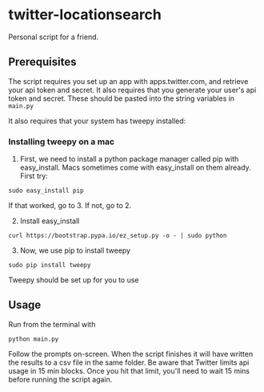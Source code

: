 # twitter-locationsearch
Personal script for a friend.


## Prerequisites
The script requires you set up an app with apps.twitter.com, and retrieve your api token and secret. It also requires that you generate your user's api token and secret. These should be pasted into the string variables in ```main.py```

It also requires that your system has tweepy installed:

### Installing tweepy on a mac

1. First, we need to install a python package manager called pip with easy_install. Macs sometimes come with easy_install on them already. First try:
  ```
  sudo easy_install pip
  ```
  If that worked, go to 3. If not, go to 2.

2. Install easy_install
  ```
  curl https://bootstrap.pypa.io/ez_setup.py -o - | sudo python
  ```

3. Now, we use pip to install tweepy
  ```
  sudo pip install tweepy
  ```

Tweepy should be set up for you to use

## Usage
Run from the terminal with
```
python main.py
```

Follow the prompts on-screen. When the script finishes it will have written the results to a csv file in the same folder. Be aware that Twitter limits api usage in 15 min blocks. Once you hit that limit, you'll need to wait 15 mins before running the script again.

